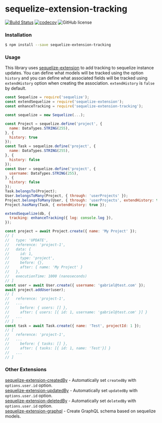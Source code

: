 # sequelize-extension-tracking

[![Build Status](https://travis-ci.org/gcmarques/sequelize-extension-tracking.svg?branch=master)](https://travis-ci.org/gcmarques/sequelize-extension-tracking)
[![codecov](https://codecov.io/gh/gcmarques/sequelize-extension-tracking/branch/master/graph/badge.svg)](https://codecov.io/gh/gcmarques/sequelize-extension-tracking)
![GitHub license](https://img.shields.io/github/license/gcmarques/sequelize-extension-tracking.svg)

### Installation
```bash
$ npm install --save sequelize-extension-tracking
```

### Usage

This library uses [sequelize-extension](https://www.npmjs.com/package/sequelize-extension) to add tracking to sequelize instance updates. You can define what models will be tracked using the option `history` and you can define what associated fields will be tracked using `extendHistory` option when creating the association. `extendHistory` is `false` by default.
```javascript
const Sequelize = require('sequelize');
const extendSequelize = require('sequelize-extension');
const enhanceTracking = require('sequelize-extension-tracking');

const sequelize = new Sequelize(...);

const Project = sequelize.define('project', {
  name: DataTypes.STRING(255),
}, { 
  history: true 
});
const Task = sequelize.define('project', {
  name: DataTypes.STRING(255),
}, { 
  history: false 
});
const User = sequelize.define('project', {
  username: DataTypes.STRING(255),
}, { 
  history: false 
});
Task.belongsTo(Project);
User.belongsToMany(Project, { through: 'userProjects' });
Project.belongsToMany(User, { through: 'userProjects', extendHistory: true });
Project.hasMany(Task, { extendHistory: true });

extendSequelize(db, {
  tracking: enhanceTracking({ log: console.log }),
});

const project = await Project.create({ name: 'My Project' });
// [
//   type: 'UPDATE',
//   reference: 'project-1',
//   data: {
//     id: 1,
//     type: 'project',
//     before: {},
//     after: { name: 'My Project' }
//   },
//   executionTime: 1000 (nanoseconds)
// ]
const user = await User.create({ username: 'gabriel@test.com' });
await project.addUser(user);
// [
//   reference: 'project-1',
//   ...
//     before: { users: [] },
//     after: { users: [{ id: 1, username: 'gabriel@test.com' }] }
//   ...
// ]
const task = await Task.create({ name: 'Test', projectId: 1 });
// [
//   reference: 'project-1',
//   ...
//     before: { tasks: [] },
//     after: { tasks: [{ id: 1, name: 'Test'}] }
//   ...
// ]
```


### Other Extensions
[sequelize-extension-createdBy](https://www.npmjs.com/package/sequelize-extension-createdBy) - Automatically set `createdBy` with `options.user.id` option.\
[sequelize-extension-updatedBy](https://www.npmjs.com/package/sequelize-extension-updatedBy) - Automatically set `updatedBy` with `options.user.id` option.\
[sequelize-extension-deletedBy](https://www.npmjs.com/package/sequelize-extension-deletedBy) - Automatically set `deletedBy` with `options.user.id` option.\
[sequelize-extension-graphql](https://www.npmjs.com/package/sequelize-extension-graphql) - Create GraphQL schema based on sequelize models.
